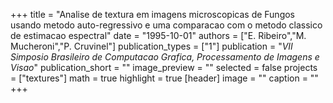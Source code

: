+++
title = "Analise de textura em imagens microscopicas de Fungos usando metodo auto-regressivo e uma comparacao com o metodo classico de estimacao espectral"
date = "1995-10-01"
authors = ["E. Ribeiro","M. Mucheroni","P. Cruvinel"]
publication_types = ["1"]
publication = "_VII Simposio Brasileiro de Computacao Grafica, Processamento de Imagens e Visao_"
publication_short = ""
image_preview = ""
selected = false
projects = ["textures"]
math = true
highlight = true
[header]
image = ""
caption = ""
+++

